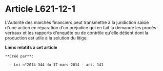 # Article L621-12-1

L'Autorité des marchés financiers peut transmettre à la juridiction saisie d'une action en réparation d'un préjudice qui en
fait la demande les procès-verbaux et les rapports d'enquête ou de contrôle qu'elle détient dont la production est utile à la
solution du litige.

**Liens relatifs à cet article**

	**Créé par**:

	  - Loi n°2014-344 du 17 mars 2014 - art. 141
